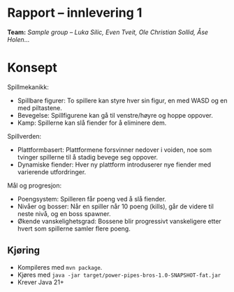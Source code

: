 # Rapport – innlevering 1
**Team:** *Sample group* – *Luka Silic, Even Tveit, Ole Christian Sollid, Åse Holen*...


# Konsept

Spillmekanikk:
- Spillbare figurer: To spillere kan styre hver sin figur, en med WASD og en med piltastene.
- Bevegelse: Spillfigurene kan gå til venstre/høyre og hoppe oppover.
- Kamp: Spillerne kan slå fiender for å eliminere dem.

Spillverden:
- Plattformbasert: Plattformene forsvinner nedover i voiden, noe som tvinger spillerne til å stadig bevege seg oppover.
- Dynamiske fiender: Hver ny plattform introduserer nye fiender med varierende utfordringer.

Mål og progresjon:
- Poengsystem: Spilleren får poeng ved å slå fiender.
- Nivåer og bosser: Når en spiller når 10 poeng (kills), går de videre til neste nivå, og en boss spawner.
- Økende vanskelighetsgrad: Bossene blir progressivt vanskeligere etter hvert som spillerne samler flere poeng.

## Kjøring
* Kompileres med `mvn package`.
* Kjøres med `java -jar target/power-pipes-bros-1.0-SNAPSHOT-fat.jar`
* Krever Java 21+

## 
